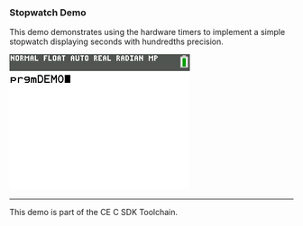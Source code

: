 ### Stopwatch Demo

This demo demonstrates using the hardware timers to implement a simple stopwatch
displaying seconds with hundredths precision.

![Screenshot](screenshot.png)

---

This demo is part of the CE C SDK Toolchain.
